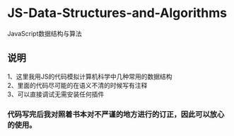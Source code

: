 # JS-Data-Structures-and-Algorithms
JavaScript数据结构与算法

## 说明
1、这里我用JS的代码模拟计算机科学中几种常用的数据结构<br>
2、里面的代码尽可能的在语义不清的时候写有注释<br>
3、可以直接调试无需安装任何插件<br>
### 代码写完后我对照着书本对不严谨的地方进行的订正，因此可以放心的使用。
